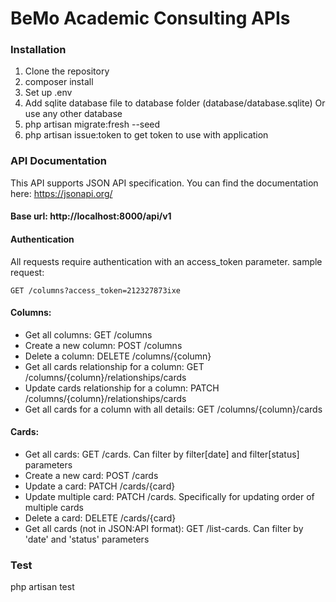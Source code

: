 # BeMo Academic Consulting APIs

### Installation
1. Clone the repository
2. composer install
3. Set up .env
4. Add sqlite database file to database folder (database/database.sqlite) Or use any other database
5. php artisan migrate:fresh --seed
6. php artisan issue:token to get token to use with application

### API Documentation

This API supports JSON API specification. You can find the documentation here: https://jsonapi.org/

#### Base url: http://localhost:8000/api/v1

#### Authentication
All requests require authentication with an access_token parameter.
sample request:
```
GET /columns?access_token=212327873ixe
```



#### Columns:

 - Get all columns: GET /columns
 - Create a new column: POST /columns
 - Delete a column: DELETE /columns/{column}
 - Get all cards relationship for a column: GET /columns/{column}/relationships/cards
 - Update cards relationship for a column: PATCH /columns/{column}/relationships/cards
 - Get all cards for a column with all details: GET /columns/{column}/cards

#### Cards:

 - Get all cards: GET /cards. Can filter by filter[date] and filter[status] parameters
 - Create a new card: POST /cards
 - Update a card: PATCH /cards/{card}
 - Update multiple card: PATCH /cards. Specifically for updating order of multiple cards
 - Delete a card: DELETE /cards/{card}
 - Get all cards (not in JSON:API format): GET /list-cards. Can filter by 'date' and 'status' parameters

### Test
php artisan test